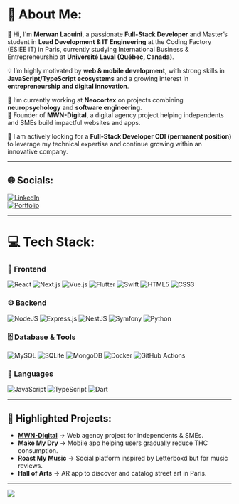 # 💫 About Me:
👋 Hi, I'm **Merwan Laouini**, a passionate **Full-Stack Developer** and Master’s student in **Lead Development & IT Engineering** at the Coding Factory (ESIEE IT) in Paris, currently studying International Business & Entrepreneurship at **Université Laval (Québec, Canada)**.  

💡 I’m highly motivated by **web & mobile development**, with strong skills in **JavaScript/TypeScript ecosystems** and a growing interest in **entrepreneurship and digital innovation**.  

🚀 I’m currently working at **Neocortex** on projects combining **neuropsychology** and **software engineering**.  
💼 Founder of **MWN-Digital**, a digital agency project helping independents and SMEs build impactful websites and apps.  

📌 I am actively looking for a **Full-Stack Developer CDI (permanent position)** to leverage my technical expertise and continue growing within an innovative company.  

---

## 🌐 Socials:
[![LinkedIn](https://img.shields.io/badge/LinkedIn-%230077B5.svg?logo=linkedin&logoColor=white)](https://www.linkedin.com/in/merwan-laouini-4b5688204/)  
[![Portfolio](https://img.shields.io/badge/Portfolio-%23000000.svg?logo=vercel&logoColor=white)](https://mwn-tech.com)

---

# 💻 Tech Stack:

### 🎨 Frontend
![React](https://img.shields.io/badge/react-%2320232a.svg?style=for-the-badge&logo=react&logoColor=%2361DAFB) 
![Next.js](https://img.shields.io/badge/next.js-%23000000.svg?style=for-the-badge&logo=nextdotjs&logoColor=white) 
![Vue.js](https://img.shields.io/badge/vuejs-%2335495e.svg?style=for-the-badge&logo=vuedotjs&logoColor=%234FC08D) 
![Flutter](https://img.shields.io/badge/Flutter-%2302569B.svg?style=for-the-badge&logo=Flutter&logoColor=white) 
![Swift](https://img.shields.io/badge/swift-F54A2A?style=for-the-badge&logo=swift&logoColor=white) 
![HTML5](https://img.shields.io/badge/html5-%23E34F26.svg?style=for-the-badge&logo=html5&logoColor=white) 
![CSS3](https://img.shields.io/badge/css3-%231572B6.svg?style=for-the-badge&logo=css3&logoColor=white) 

### ⚙️ Backend
![NodeJS](https://img.shields.io/badge/node.js-6DA55F?style=for-the-badge&logo=node.js&logoColor=white) 
![Express.js](https://img.shields.io/badge/express.js-%23404d59.svg?style=for-the-badge&logo=express&logoColor=%2361DAFB) 
![NestJS](https://img.shields.io/badge/nestjs-%23E0234E.svg?style=for-the-badge&logo=nestjs&logoColor=white) 
![Symfony](https://img.shields.io/badge/symfony-%23000000.svg?style=for-the-badge&logo=symfony&logoColor=white) 
![Python](https://img.shields.io/badge/python-3670A0?style=for-the-badge&logo=python&logoColor=ffdd54) 

### 🗄️ Database & Tools
![MySQL](https://img.shields.io/badge/mysql-%2300f.svg?style=for-the-badge&logo=mysql&logoColor=white) 
![SQLite](https://img.shields.io/badge/sqlite-%2307405e.svg?style=for-the-badge&logo=sqlite&logoColor=white) 
![MongoDB](https://img.shields.io/badge/MongoDB-%234ea94b.svg?style=for-the-badge&logo=mongodb&logoColor=white) 
![Docker](https://img.shields.io/badge/docker-%230db7ed.svg?style=for-the-badge&logo=docker&logoColor=white) 
![GitHub Actions](https://img.shields.io/badge/GitHub_Actions-%232671E5.svg?style=for-the-badge&logo=githubactions&logoColor=white) 

### 📱 Languages
![JavaScript](https://img.shields.io/badge/javascript-%23323330.svg?style=for-the-badge&logo=javascript&logoColor=%23F7DF1E) 
![TypeScript](https://img.shields.io/badge/typescript-%23007ACC.svg?style=for-the-badge&logo=typescript&logoColor=white) 
![Dart](https://img.shields.io/badge/dart-%230175C2.svg?style=for-the-badge&logo=dart&logoColor=white) 

---

## 🚀 Highlighted Projects:
- [**MWN-Digital**](https://mwn-tech.com) → Web agency project for independents & SMEs.  
- **Make My Dry** → Mobile app helping users gradually reduce THC consumption.  
- **Roast My Music** → Social platform inspired by Letterboxd but for music reviews.  
- **Hall of Arts** → AR app to discover and catalog street art in Paris.  

---

[![](https://visitcount.itsvg.in/api?id=Meerwaan&icon=0&color=0)](https://visitcount.itsvg.in)
